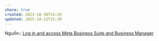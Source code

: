 ```yaml
---
share: true
created: 2023-10-30T14:29
updated: 2025-10-12T15:30
---
```

Nguồn:: [Log in and access Meta Business Suite and Business Manager](https://business.facebook.com/latest/posts/published_posts/)